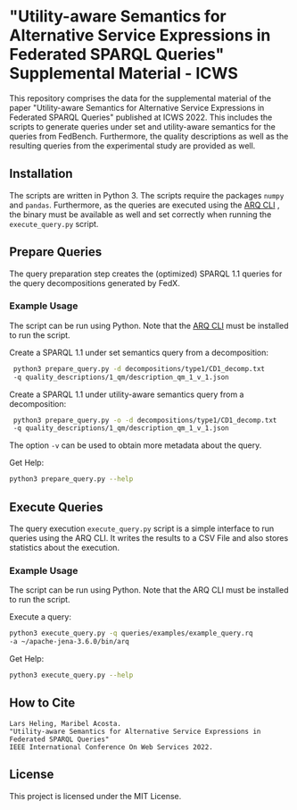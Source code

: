 # "Utility-aware Semantics for Alternative Service Expressions in Federated SPARQL Queries" Supplemental Material - ICWS



This repository comprises the data for the supplemental material of the paper "Utility-aware Semantics for Alternative Service Expressions in Federated SPARQL Queries" published at ICWS 2022.
This includes the scripts to generate queries under set and utility-aware semantics for the queries from FedBench.
Furthermore, the quality descriptions as well as the resulting queries from the experimental study are provided as well.

## Installation

The scripts are written in Python 3.
The scripts require the packages `numpy` and `pandas`.
Furthermore, as the queries are executed using the [ARQ CLI](https://jena.apache.org/documentation/query/cmds.html) , the binary must be available as well and set correctly when running the `execute_query.py` script.

## Prepare Queries

The query preparation step creates the (optimized) SPARQL 1.1 queries for the query decompositions generated by FedX.

### Example Usage

The script can be run using Python. Note that the [ARQ CLI](https://jena.apache.org/documentation/query/cmds.html) must be installed to run the script.

Create a SPARQL 1.1 under set semantics query from a decomposition: 
```bash
 python3 prepare_query.py -d decompositions/type1/CD1_decomp.txt 
 -q quality_descriptions/1_qm/description_qm_1_v_1.json
``` 

Create a SPARQL 1.1 under utility-aware semantics query from a decomposition: 
```bash
 python3 prepare_query.py -o -d decompositions/type1/CD1_decomp.txt 
 -q quality_descriptions/1_qm/description_qm_1_v_1.json
``` 

The option `-v` can be used to obtain more metadata about the query.

Get Help:
```bash
python3 prepare_query.py --help
```

## Execute Queries

The query execution `execute_query.py` script is a simple interface to run queries using the ARQ CLI.
It writes the results to a CSV File and also stores statistics about the execution. 

### Example Usage

The script can be run using Python. Note that the ARQ CLI must be installed to run the script.

Execute a query:
```bash
python3 execute_query.py -q queries/examples/example_query.rq 
-a ~/apache-jena-3.6.0/bin/arq
``` 

Get Help:
```bash
python3 execute_query.py --help
``` 

## How to Cite
```
Lars Heling, Maribel Acosta. 
"Utility-aware Semantics for Alternative Service Expressions in Federated SPARQL Queries" 
IEEE International Conference On Web Services 2022.
```

## License

This project is licensed under the MIT License.
